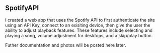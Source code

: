## SpotifyAPI
I created a web app that uses the Spotify API to first authenticate the site using an API Key, connect to an exisiting device, then give the user the ability to adjust playback features. These features include selecting and playing a song, volume adjustment for desktops, and a skip/play button.

Futher documentation and photos will be posted here later.

